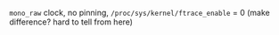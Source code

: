 `mono_raw` clock, no pinning, `/proc/sys/kernel/ftrace_enable` = 0 (make difference? hard to tell from here)
